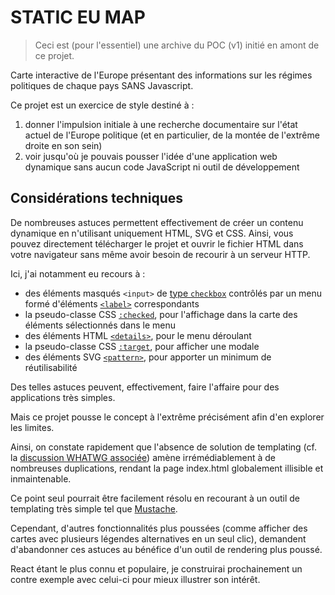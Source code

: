# STATIC EU MAP

> Ceci est (pour l'essentiel) une archive du POC (v1) initié en amont de ce projet.

Carte interactive de l'Europe présentant des informations sur les régimes politiques de chaque pays SANS Javascript.

Ce projet est un exercice de style destiné à :

1. donner l'impulsion initiale à une recherche documentaire sur l'état actuel de l'Europe politique (et en particulier, de la montée de l'extrême droite en son sein)
2. voir jusqu'où je pouvais pousser l'idée d'une application web dynamique sans aucun code JavaScript ni outil de développement

## Considérations techniques

De nombreuses astuces permettent effectivement de créer un contenu dynamique en n'utilisant uniquement HTML, SVG et CSS.
Ainsi, vous pouvez directement télécharger le projet et ouvrir le fichier HTML dans votre navigateur sans même avoir besoin de recourir à un serveur HTTP.

Ici, j'ai notamment eu recours à :

- des éléments masqués `<input>` de [type `checkbox`](https://developer.mozilla.org/fr/docs/Web/HTML/Element/input/checkbox) contrôlés par un menu formé d'éléments [`<label>`](https://developer.mozilla.org/fr/docs/Web/HTML/Element/label) correspondants
- la pseudo-classe CSS [`:checked`](https://developer.mozilla.org/fr/docs/Web/CSS/:checked), pour l'affichage dans la carte des éléments sélectionnés dans le menu
- des éléments HTML [`<details>`](https://developer.mozilla.org/fr/docs/Web/HTML/Element/details), pour le menu déroulant
- la pseudo-classe CSS [`:target`](https://developer.mozilla.org/fr/docs/Web/CSS/:target), pour afficher une modale
- des éléments SVG [`<pattern>`](https://developer.mozilla.org/fr/docs/Web/SVG/Element/pattern), pour apporter un minimum de réutilisabilité

Des telles astuces peuvent, effectivement, faire l'affaire pour des applications très simples.

Mais ce projet pousse le concept à l'extrême précisément afin d'en explorer les limites.

Ainsi, on constate rapidement que l'absence de solution de templating (cf. la [discussion WHATWG associée](https://github.com/whatwg/html/issues/2254)) amène irrémédiablement à de nombreuses duplications, rendant la page index.html globalement illisible et inmaintenable.

Ce point seul pourrait être facilement résolu en recourant à un outil de templating très simple tel que [Mustache](https://mustache.github.io/).

Cependant, d'autres fonctionnalités plus poussées (comme afficher des cartes avec plusieurs légendes alternatives en un seul clic), demandent d'abandonner ces astuces au bénéfice d'un outil de rendering plus poussé.

React étant le plus connu et populaire, je construirai prochainement un contre exemple avec celui-ci pour mieux illustrer son intérêt.
